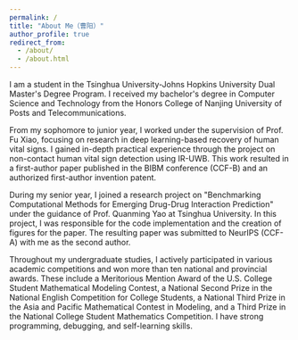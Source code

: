 ```yaml
---
permalink: /
title: "About Me（曹阳）"
author_profile: true
redirect_from: 
  - /about/
  - /about.html
---
```


I am a student in the Tsinghua University-Johns Hopkins University Dual Master's Degree Program. I received my bachelor's degree in Computer Science and Technology from the Honors College of Nanjing University of Posts and Telecommunications.  

From my sophomore to junior year, I worked under the supervision of Prof. Fu Xiao, focusing on research in deep learning-based recovery of human vital signs. I gained in-depth practical experience through the project on non-contact human vital sign detection using IR-UWB. This work resulted in a first-author paper published in the BIBM conference (CCF-B) and an authorized first-author invention patent.

During my senior year, I joined a research project on "Benchmarking Computational Methods for Emerging Drug-Drug Interaction Prediction" under the guidance of Prof. Quanming Yao at Tsinghua University. In this project, I was responsible for the code implementation and the creation of figures for the paper. The resulting paper was submitted to NeurIPS (CCF-A) with me as the second author.

Throughout my undergraduate studies, I actively participated in various academic competitions and won more than ten national and provincial awards.  These include a Meritorious Mention Award of the U.S. College Student Mathematical Modeling Contest, a National Second Prize in the National English Competition for College Students, a National Third Prize in the Asia and Pacific Mathematical Contest in Modeling, and a Third Prize in the National College Student Mathematics Competition. I have strong programming, debugging, and self-learning skills.

